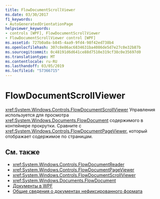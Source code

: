 ```yaml
---
title: FlowDocumentScrollViewer
ms.date: 03/30/2017
f1_keywords:
- AutoGeneratedOrientationPage
helpviewer_keywords:
- controls [WPF], FlowDocumentScrollViewer
- FlowDocumentScrollViewer control [WPF]
ms.assetid: 727b0a0a-b845-4aa9-9fd4-98f42ed738b4
ms.openlocfilehash: 307c8e86ac6834631ba4086de5d7e27c0e32b87b
ms.sourcegitcommit: 0c48191d6d641ce88d7510e319cf38c0e35697d0
ms.translationtype: MT
ms.contentlocale: ru-RU
ms.lasthandoff: 03/05/2019
ms.locfileid: "57366715"
---
```

# <a name="flowdocumentscrollviewer"></a>FlowDocumentScrollViewer
<xref:System.Windows.Controls.FlowDocumentScrollViewer> Управления используется для просмотра <xref:System.Windows.Documents.FlowDocument> содержимого в контейнере прокрутки. Сравните с <xref:System.Windows.Controls.FlowDocumentPageViewer>, который отображает содержимое по страницам.  
  
## <a name="see-also"></a>См. также
- <xref:System.Windows.Controls.FlowDocumentReader>
- <xref:System.Windows.Controls.FlowDocumentPageViewer>
- <xref:System.Windows.Controls.FlowDocumentScrollViewer>
- <xref:System.Windows.Documents.FlowDocument>
- [Документы в WPF](../advanced/documents-in-wpf.md)
- [Общие сведения о документах нефиксированного формата](../advanced/flow-document-overview.md)
